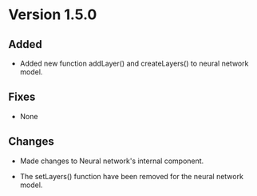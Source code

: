 # Version 1.5.0

## Added

* Added new function addLayer() and createLayers() to neural network model.

## Fixes

* None

## Changes

* Made changes to Neural network's internal component.

* The setLayers() function have been removed for the neural network model.
